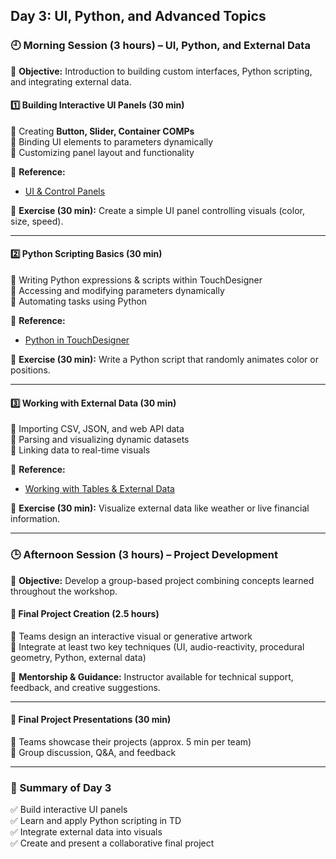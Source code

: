 ## Day 3: UI, Python, and Advanced Topics

### 🕘 Morning Session (3 hours) – UI, Python, and External Data

📌 **Objective:** Introduction to building custom interfaces, Python scripting, and integrating external data.

#### 1️⃣ Building Interactive UI Panels (30 min)

🔹 Creating **Button, Slider, Container COMPs**  
🔹 Binding UI elements to parameters dynamically  
🔹 Customizing panel layout and functionality

📖 **Reference:**

- [UI & Control Panels](https://learn.derivative.ca/courses/100-fundamentals/lessons/105-ui-building-control-panels/topic/building-control-panels/)

📌 **Exercise (30 min):** Create a simple UI panel controlling visuals (color, size, speed).

---

#### 2️⃣ Python Scripting Basics (30 min)

🔹 Writing Python expressions & scripts within TouchDesigner  
🔹 Accessing and modifying parameters dynamically  
🔹 Automating tasks using Python

📖 **Reference:**

- [Python in TouchDesigner](https://learn.derivative.ca/courses/100-fundamentals/lessons/106-dats-python/topic/python-in-td/)

📌 **Exercise (30 min):** Write a Python script that randomly animates color or positions.

---

#### 3️⃣ Working with External Data (30 min)

🔹 Importing CSV, JSON, and web API data  
🔹 Parsing and visualizing dynamic datasets  
🔹 Linking data to real-time visuals

📖 **Reference:**

- [Working with Tables & External Data](https://learn.derivative.ca/courses/100-fundamentals/lessons/106-dats-python/topic/working-with-tables-and-external-data/)

📌 **Exercise (30 min):** Visualize external data like weather or live financial information.

---

### 🕒 Afternoon Session (3 hours) – Project Development

📌 **Objective:** Develop a group-based project combining concepts learned throughout the workshop.

#### 🚀 Final Project Creation (2.5 hours)

🔹 Teams design an interactive visual or generative artwork  
🔹 Integrate at least two key techniques (UI, audio-reactivity, procedural geometry, Python, external data)

📌 **Mentorship & Guidance:** Instructor available for technical support, feedback, and creative suggestions.

---

#### 🎤 Final Project Presentations (30 min)

🔹 Teams showcase their projects (approx. 5 min per team)  
🔹 Group discussion, Q&A, and feedback

---

### 📌 Summary of Day 3

✅ Build interactive UI panels  
✅ Learn and apply Python scripting in TD  
✅ Integrate external data into visuals  
✅ Create and present a collaborative final project
